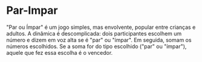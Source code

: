 # Par-Impar
"Par ou Ímpar" é um jogo simples, mas envolvente, popular entre crianças e adultos. A dinâmica é descomplicada: dois participantes escolhem um número e dizem em voz alta se é "par" ou "ímpar". Em seguida, somam os números escolhidos. Se a soma for do tipo escolhido ("par" ou "ímpar"), aquele que fez essa escolha é o vencedor.
